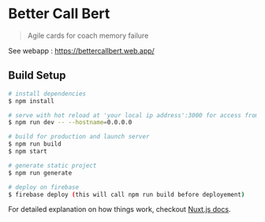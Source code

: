 # Better Call Bert

> Agile cards for coach memory failure

See webapp : https://bettercallbert.web.app/

## Build Setup

``` bash
# install dependencies
$ npm install

# serve with hot reload at 'your local ip address':3000 for access from mobile
$ npm run dev -- --hostname=0.0.0.0

# build for production and launch server
$ npm run build
$ npm start

# generate static project
$ npm run generate

# deploy on firebase
$ firebase deploy (this will call npm run build before deployement)
```

For detailed explanation on how things work, checkout [Nuxt.js docs](https://nuxtjs.org).
